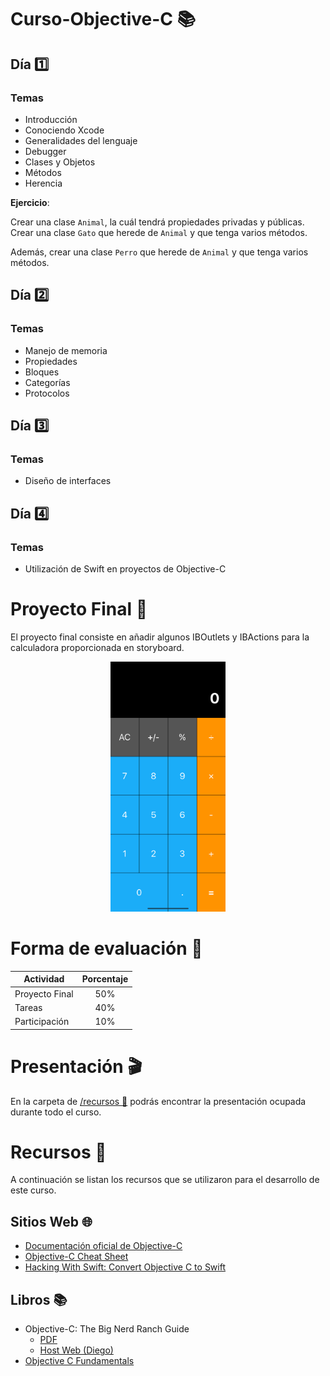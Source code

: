 # Curso-Objective-C 📚
## Día 1️⃣
### Temas 
* Introducción
* Conociendo Xcode
* Generalidades del lenguaje
* Debugger
* Clases y Objetos
* Métodos
* Herencia

**Ejercicio**: 

Crear una clase <code>Animal</code>, la cuál tendrá propiedades privadas y públicas. Crear una clase <code>Gato</code> que herede de <code>Animal</code> y que tenga varios métodos.

Además, crear una clase <code>Perro</code> que herede de <code>Animal</code> y que tenga varios métodos.

## Día 2️⃣
### Temas 
* Manejo de memoria
* Propiedades
* Bloques
* Categorías
* Protocolos

## Día 3️⃣
### Temas 
* Diseño de interfaces

## Día 4️⃣
### Temas 
* Utilización de Swift en proyectos de Objective-C

# Proyecto Final 📱

El proyecto final consiste en añadir algunos IBOutlets y IBActions para la calculadora proporcionada en storyboard.

<div align="center">
<img src="img/simulator_screenshot_56FF3B0E-470D-44F5-AE2B-7269B763F84B.png" alt="Girl in a jacket" height="400">
</div>


# Forma de evaluación 📝
<div align="center">

<center>

| **Actividad** | **Porcentaje** |
| --- | :---: |
| Proyecto Final | 50% |
| Tareas  | 40% |
| Participación | 10% |

</center>
</div>

# Presentación 🎬

En la carpeta de <a href="https://github.com/xDiegoNunezx/Curso-Objective-C/tree/main/recursos">/recursos 📁</a> podrás encontrar la presentación ocupada durante todo el curso.

# Recursos 💍
A continuación se listan los recursos que se utilizaron para el desarrollo de este curso.

## Sitios Web 🌐
<ul>
	<li><a href="https://developer.apple.com/library/ios/documentation/Cocoa/Conceptual/ProgrammingWithObjectiveC/Introduction/Introduction.html">Documentación oficial de Objective-C</a></li>
	<li><a href="https://github.com/iwasrobbed/Objective-C-CheatSheet">Objective-C Cheat Sheet</a></li>
	<li><a href="https://www.hackingwithswift.com/articles/114/objective-c-to-swift-conversion-cheat-sheet">Hacking With Swift: Convert Objective C to Swift</a></li>
</ul>

## Libros 📚

* Objective-C: The Big Nerd Ranch Guide
    * [PDF](https://github.com/xDiegoNunezx/Curso-Objective-C/tree/main/recursos)
    * <a href="https://fiunamedu-my.sharepoint.com/:b:/g/personal/diego_nunez_fi_unam_edu/Eca9ljkJG2pNmsugS5JElRsBJYQ1onZo0tP1NMJ5tT_Yhg?e=fiVZwe">Host Web (Diego)</a>
* <a href="https://cloudflare-ipfs.com/ipfs/bafykbzacec6ephme2ckyk3m3x4xtawzunhqkb7zxvytnbqr53aidppvukw6nu?filename=objective-c-fundamentals-christopher-fairbairn-1--annas-archive--libgenrs-nf-761035.pdf">Objective C Fundamentals</a>	
